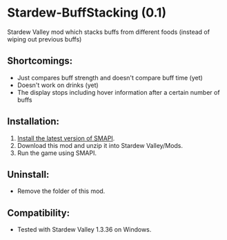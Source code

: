 # Stardew-BuffStacking (0.1)
Stardew Valley mod which stacks buffs from different foods (instead of wiping out previous buffs)

## Shortcomings:
- Just compares buff strength and doesn't compare buff time (yet)
- Doesn't work on drinks (yet)
- The display stops including hover information after a certain number of buffs

## Installation:
1. [Install the latest version of SMAPI](https://smapi.io/).
2. Download this mod and unzip it into Stardew Valley/Mods.
3. Run the game using SMAPI.

## Uninstall:
- Remove the folder of this mod.

## Compatibility:
- Tested with Stardew Valley 1.3.36 on Windows.
